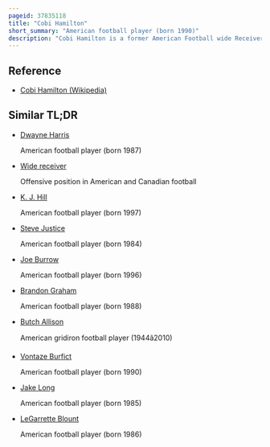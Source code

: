 ```yaml
---
pageid: 37835118
title: "Cobi Hamilton"
short_summary: "American football player (born 1990)"
description: "Cobi Hamilton is a former American Football wide Receiver. He played College Football at Arkansas. He was considered one of the top wide Receiver Prospects for the Nfl Draft in 2013 and was drafted by the Cincinnati Bengals in the sixth Round of the Draft."
---
```


## Reference

- [Cobi Hamilton (Wikipedia)](https://en.wikipedia.org/?curid=37835118)

## Similar TL;DR

- [Dwayne Harris](/tldr/en/dwayne-harris)

  American football player (born 1987)

- [Wide receiver](/tldr/en/wide-receiver)

  Offensive position in American and Canadian football

- [K. J. Hill](/tldr/en/k-j-hill)

  American football player (born 1997)

- [Steve Justice](/tldr/en/steve-justice)

  American football player (born 1984)

- [Joe Burrow](/tldr/en/joe-burrow)

  American football player (born 1996)

- [Brandon Graham](/tldr/en/brandon-graham)

  American football player (born 1988)

- [Butch Allison](/tldr/en/butch-allison)

  American gridiron football player (1944â2010)

- [Vontaze Burfict](/tldr/en/vontaze-burfict)

  American football player (born 1990)

- [Jake Long](/tldr/en/jake-long)

  American football player (born 1985)

- [LeGarrette Blount](/tldr/en/legarrette-blount)

  American football player (born 1986)
